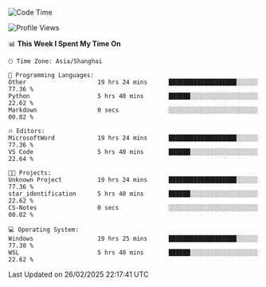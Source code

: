 <!--START_SECTION:waka-->
![Code Time](http://img.shields.io/badge/Code%20Time-2%2C334%20hrs%2018%20mins-blue)

![Profile Views](http://img.shields.io/badge/Profile%20Views-3-blue)

📊 **This Week I Spent My Time On** 

```text
🕑︎ Time Zone: Asia/Shanghai

💬 Programming Languages: 
Other                    19 hrs 24 mins      ███████████████████░░░░░░   77.36 % 
Python                   5 hrs 40 mins       ██████░░░░░░░░░░░░░░░░░░░   22.62 % 
Markdown                 0 secs              ░░░░░░░░░░░░░░░░░░░░░░░░░   00.02 % 

🔥 Editors: 
MicrosoftWord            19 hrs 24 mins      ███████████████████░░░░░░   77.36 % 
VS Code                  5 hrs 40 mins       ██████░░░░░░░░░░░░░░░░░░░   22.64 % 

🐱‍💻 Projects: 
Unknown Project          19 hrs 24 mins      ███████████████████░░░░░░   77.36 % 
star_identification      5 hrs 40 mins       ██████░░░░░░░░░░░░░░░░░░░   22.62 % 
CS-Notes                 0 secs              ░░░░░░░░░░░░░░░░░░░░░░░░░   00.02 % 

💻 Operating System: 
Windows                  19 hrs 25 mins      ███████████████████░░░░░░   77.38 % 
WSL                      5 hrs 40 mins       ██████░░░░░░░░░░░░░░░░░░░   22.62 % 
```


 Last Updated on 26/02/2025 22:17:41 UTC
<!--END_SECTION:waka-->